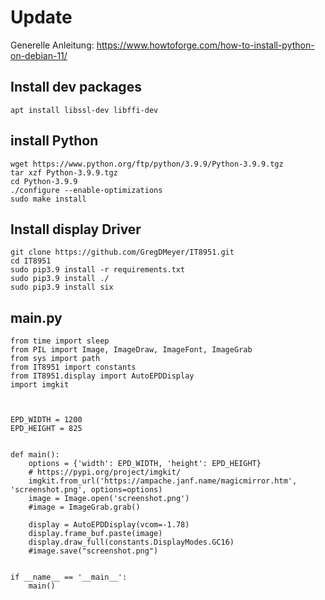 # Update
Generelle Anleitung: https://www.howtoforge.com/how-to-install-python-on-debian-11/

## Install dev packages 
```
apt install libssl-dev libffi-dev
```
## install Python
```
wget https://www.python.org/ftp/python/3.9.9/Python-3.9.9.tgz
tar xzf Python-3.9.9.tgz
cd Python-3.9.9
./configure --enable-optimizations
sudo make install
```
## Install display Driver
```
git clone https://github.com/GregDMeyer/IT8951.git
cd IT8951
sudo pip3.9 install -r requirements.txt
sudo pip3.9 install ./
sudo pip3.9 install six
```

## main.py
```
from time import sleep
from PIL import Image, ImageDraw, ImageFont, ImageGrab
from sys import path
from IT8951 import constants
from IT8951.display import AutoEPDDisplay
import imgkit



EPD_WIDTH = 1200
EPD_HEIGHT = 825


def main():
    options = {'width': EPD_WIDTH, 'height': EPD_HEIGHT}
    # https://pypi.org/project/imgkit/
    imgkit.from_url('https://ampache.janf.name/magicmirror.htm', 'screenshot.png', options=options)
    image = Image.open('screenshot.png')
    #image = ImageGrab.grab()

    display = AutoEPDDisplay(vcom=-1.78)
    display.frame_buf.paste(image)
    display.draw_full(constants.DisplayModes.GC16)
    #image.save("screenshot.png")


if __name__ == '__main__':
    main()

```
